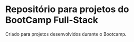 # Repositório para projetos do BootCamp Full-Stack
Criado para projetos desenvolvidos durante o Bootcamp.
